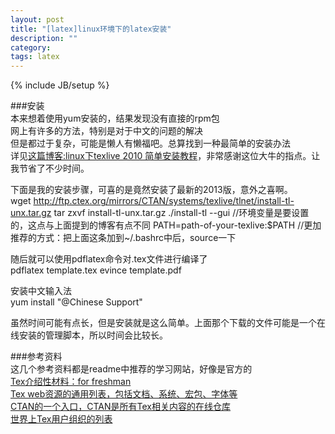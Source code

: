 ```yaml
---
layout: post
title: "[latex]linux环境下的latex安装"
description: ""
category: 
tags: latex
---
```

{% include JB/setup %}

###安装  
本来想着使用yum安装的，结果发现没有直接的rpm包  
网上有许多的方法，特别是对于中文的问题的解决  
但是都过于复杂，可能是懒人有懒福吧。总算找到一种最简单的安装办法  
详见[这篇博客:linux下texlive 2010 简单安装教程](http://blog.chinaunix.net/uid-20940095-id-66105.html)，非常感谢这位大牛的指点。让我节省了不少时间。  

下面是我的安装步骤，可喜的是竟然安装了最新的2013版，意外之喜啊。  
	wget http://ftp.ctex.org/mirrors/CTAN/systems/texlive/tlnet/install-tl-unx.tar.gz
	tar zxvf install-tl-unx.tar.gz
	./install-tl --gui
	//环境变量是要设置的，这点与上面提到的博客有点不同
	PATH=path-of-your-texlive:$PATH
	//更加推荐的方式：把上面这条加到~/.bashrc中后，source一下

随后就可以使用pdflatex命令对.tex文件进行编译了  
	pdflatex template.tex
	evince template.pdf

安装中文输入法  
	yum install "@Chinese Support"

虽然时间可能有点长，但是安装就是这么简单。上面那个下载的文件可能是一个在线安装的管理脚本，所以时间会比较长。  

###参考资料  
这几个参考资料都是readme中推荐的学习网站，好像是官方的  
[Tex介绍性材料：for freshman](http://tug.org/begin.html)  
[Tex web资源的通用列表，包括文档、系统、宏包、字体等](http://tug.org/interest.html)  
[CTAN的一个入口，CTAN是所有Tex相关内容的在线仓库](http://tug.org/ctan.html )  
[世界上Tex用户组织的列表](http://tug.org/usergroups.html)  

